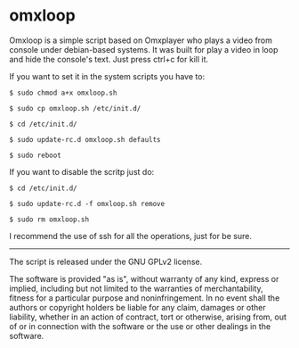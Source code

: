 omxloop
=======

Omxloop is a simple script based on Omxplayer who plays a video from console under debian-based systems.
It was built for play a video in loop and hide the console's text. Just press ctrl+c for kill it.

If you want to set it in the system scripts you have to:

	$ sudo chmod a+x omxloop.sh

	$ sudo cp omxloop.sh /etc/init.d/ 
	
	$ cd /etc/init.d/

	$ sudo update-rc.d omxloop.sh defaults
	
	$ sudo reboot

If you want to disable the scritp just do:

	$ cd /etc/init.d/
	
	$ sudo update-rc.d -f omxloop.sh remove
	
	$ sudo rm omxloop.sh

I recommend the use of ssh for all the operations, just for be sure.

______________________________________________________________________________________________________________________

The script is released under the GNU GPLv2 license.

The software is provided "as is", without warranty of any kind, express or implied, including but not limited to the warranties of merchantability, fitness for a particular purpose and noninfringement. In no event shall the authors or copyright holders be liable for any claim, damages or other liability, whether in an action of contract, tort or otherwise, arising from, out of or in connection with the software or the use or other dealings in the software.

